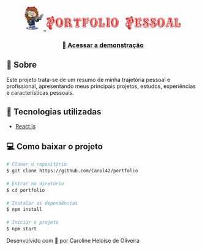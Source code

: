 <h1 align='center'>
    <a href='https://myoctocat.com/' rel='noreferrer noopener' target='_blank' title='create your own octocat'>
    <img src='./src/img/octocat-stickers.png' width='10%' alt='octocat'>
    </a>
    <a href='https://fontmeme.com/permalink/211212/53ce3a1fa4b56ddd5777817a47a0e840.png' rel='noreferrer noopener' target='_blank' title='d&d font'>
    <img src='./src/img/titulo-logo.png' width='70%' alt='portfolio pessoal'>
    </a>
</h1>

<h3 align='center'>&#x1F517;<a href='https://portfolio-carol42.vercel.app/' target='_blank'> Acessar a demonstração</a></h3>

## &#x1F4CC; Sobre
Este projeto trata-se de um resumo de minha trajetória pessoal e profissional, apresentando meus principais projetos, estudos, experiências e características pessoais.

## &#x1F527; Tecnologias utilizadas
- [React.js](https://reactjs.org/)

## &#x1F4BB; Como baixar o projeto


```bash
# Clonar o repositório
$ git clone https://github.com/Carol42/portfolio

# Entrar no diretório
$ cd portfolio

# Instalar as dependências
$ npm install

# Iniciar o projeto
$ npm start
```
Desenvolvido com &#x1F496; por Caroline Heloíse de Oliveira